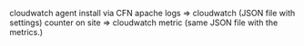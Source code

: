 cloudwatch agent install via CFN
apache logs => cloudwatch (JSON file with settings)
counter on site => cloudwatch metric (same JSON file with the metrics.)
